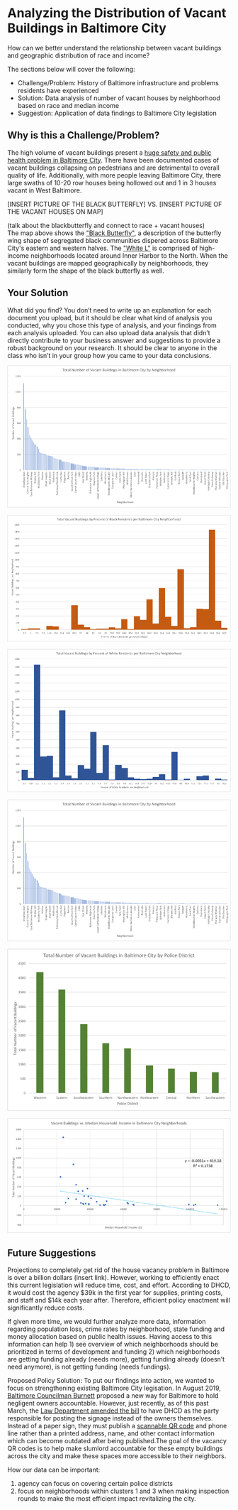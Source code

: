 # Analyzing the Distribution of Vacant Buildings in Baltimore City
How can we better understand the relationship between vacant buildings and geographic distribution of race and income? 

The sections below will cover the following: 
* Challenge/Problem: History of Baltimore infrastructure and problems residents have experienced  
* Solution: Data analysis of number of vacant houses by neighborhood based on race and median income 
* Suggestion: Application of data findings to Baltimore City legislation 

## Why is this a Challenge/Problem? 
The high volume of vacant buildings present a [huge safety and public health problem in Baltimore City](https://www.marketplace.org/2020/07/08/why-cant-baltimore-solve-vacant-housing-problem/). There have been documented cases of vacant buildings collapsing on pedestrians and are detrimental to overall quality of life. Additionally, with more people leaving Baltimore City, there large swaths of 10-20 row houses being hollowed out and 1 in 3 houses vacant in West Baltimore. 

[INSERT PICTURE OF THE BLACK BUTTERFLY] VS. [INSERT PICTURE OF THE VACANT HOUSES ON MAP]

(talk about the blackbutterfly and connect to race + vacant houses)  
The map above shows the ["Black Butterfly"](https://apps.urban.org/features/baltimore-investment-flows/), a description of the butterfly wing shape of segregated black communities dispered across Baltimore City's eastern and western halves. The ["White L"](https://ncrc.org/the-black-butterfly/) is comprised of high-income neighborhoods located around Inner Harbor to the North. When the vacant buildings are mapped geographically by neighborhoods, they similarly form the shape of the black butterfly as well. 


## Your Solution

What did you find? You don’t need to write up an explanation for each document you upload, but it should be clear what kind of analysis you conducted, why you chose this type of analysis, and your findings from each analysis uploaded. You can also upload data analysis that didn’t directly contribute to your business answer and suggestions to provide a robust background on your research. It should be clear to anyone in the class who isn’t in your group how you came to your data conclusions.


![insert](NeighborhoodVacantBuildings.png)

![insert](VacantBuildingsBlackResidents.png)

![insert](VacantBuildingsWhiteResidents.png)

![insert](NeighborhoodVacantBuildings.png)

![insert](PoliceDistrictVacantBuildings.png)

![insert](VacantBuildingsMedianIncomeScatterGraph.png)

## Future Suggestions
Projections to completely get rid of the house vacancy problem in Baltimore is over a billion dollars (insert link). However, working to efficiently enact this current legislation will reduce time, cost, and effort. According to DHCD, it would cost the agency $39k in the first year for supplies, printing costs, and staff and $14k each year after. Therefore, efficient policy enactment will significantly reduce costs. 

If given more time, we would further analyze more data, information regarding population loss, crime rates by neighborhood, state funding and money allocation based on public health issues. Having access to this information can help 1) see overview of which neighborhoods should be prioritized in terms of development and funding 2) which neighborhoods are getting funding already (needs more), getting funding already (doesn’t need anymore), is not getting funding (needs fundings). 


Proposed Policy Solution: 
To put our findings into action, we wanted to focus on strengthening existing Baltimore City legisation. In August 2019, [Baltimore Councilman Burnett](https://www.bizjournals.com/baltimore/news/2020/09/21/council-bill-signage-qr-code-vacant-properties.html) proposed a new way for Baltimore to hold negligent owners accountable. However, just recently, as of this past March, the [Law Department amended the bill](
https://baltimorefishbowl.com/stories/burnetts-bill-would-force-vacant-property-owners-to-post-a-sign-or-a-pay-a-fine/) to have DHCD as the party responsible for posting the signage instead of the owners themselves. Instead of a paper sign, they must publish a [scannable QR code](https://www.qrcodepress.com/new-legislation-may-bring-vacancy-qr-codes-to-baltimore/8538335/) and phone line rather than a printed address, name, and other contact information which can become outdated after being published.The goal of the vacancy QR codes is to help make slumlord accountable for these empty buildings across the city and make these spaces more accessible to their neighbors. 

How our data can be important:
1) agency can focus on covering certain police districts 
2) focus on neighborhoods within clusters 1 and 3 when making inspection rounds to make the most efficient impact revitalizing the city.
